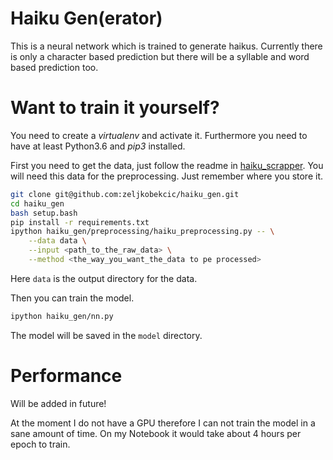 # Haiku Gen(erator)

This is a neural network which is trained to generate haikus. Currently there is
only a character based prediction but there will be a syllable and word based
prediction too.

# Want to train it yourself?

You need to create a *virtualenv* and activate it. Furthermore you need to have
at least Python3.6 and *pip3* installed.

First you need to get the data, just follow the readme in 
[haiku_scrapper](https://github.com/zeljkobekcic/haiku_scrapper).
You will need this data for the preprocessing. Just remember where you store it.


```bash
git clone git@github.com:zeljkobekcic/haiku_gen.git
cd haiku_gen
bash setup.bash
pip install -r requirements.txt
ipython haiku_gen/preprocessing/haiku_preprocessing.py -- \
    --data data \
    --input <path_to_the_raw_data> \
    --method <the_way_you_want_the_data to pe processed>
```
Here `data` is the output directory for the data.

Then you can train the model.

```bash
ipython haiku_gen/nn.py
```

The model will be saved in the `model` directory.

# Performance

Will be added in future!

At the moment I do not have a GPU therefore I can not train the model in a sane
amount of time. On my Notebook it would take about 4 hours per epoch to train.


